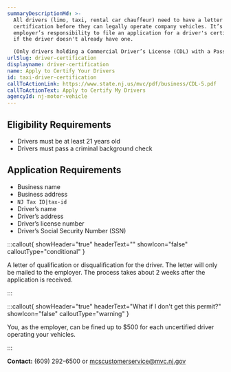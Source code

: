 ```yaml
---
summaryDescriptionMd: >-
  All drivers (limo, taxi, rental car chauffeur) need to have a letter of
  certification before they can legally operate company vehicles. It’s the
  employer’s responsibility to file an application for a driver's certification
  if the driver doesn't already have one.

  (Only drivers holding a Commercial Driver’s License (CDL) with a Passenger (P) endorsement are exempt from this requirement.)
urlSlug: driver-certification
displayname: driver-certification
name: Apply to Certify Your Drivers
id: taxi-driver-certification
callToActionLink: https://www.state.nj.us/mvc/pdf/business/CDL-5.pdf
callToActionText: Apply to Certify My Drivers
agencyId: nj-motor-vehicle
---
```


## Eligibility Requirements

- Drivers must be at least 21 years old
- Drivers must pass a criminal background check

## Application Requirements

- Business name
- Business address
- `NJ Tax ID|tax-id`
- Driver’s name
- Driver’s address
- Driver’s license number
- Driver’s Social Security Number (SSN)

:::callout{ showHeader="true" headerText="" showIcon="false" calloutType="conditional" }

A letter of qualification or disqualification for the driver. The letter will only be mailed to the employer. The process takes about 2 weeks after the application is received.

:::

:::callout{ showHeader="true" headerText="What if I don't get this permit?" showIcon="false" calloutType="warning" }

You, as the employer, can be fined up to $500 for each uncertified driver operating your vehicles.

:::

**Contact:** (609) 292-6500 or mcscustomerservice@mvc.nj.gov
